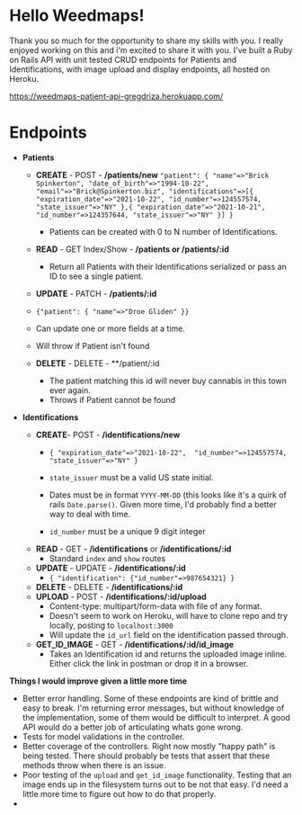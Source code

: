 # Hello Weedmaps!

Thank you so much for the opportunity to share my skills with you. I really enjoyed working on this and i'm excited to share it with you. I've built a Ruby on Rails API with unit tested CRUD endpoints for Patients and Identifications, with image upload and display endpoints, all hosted on Heroku. 

https://weedmaps-patient-api-gregdriza.herokuapp.com/

# Endpoints

 - **Patients**

	 - **CREATE** - POST - **/patients/new**
    `"patient": {
    "name"=>"Brick Spinkerton",
    "date_of_birth"=>"1994-10-22",
    "email"=>"Brick@Spinkerton.biz",
    "identifications"=>[{
	    "expiration_date"=>"2021-10-22",
	    "id_number"=>124557574,
	    "state_issuer"=>"NY"
    },{
	    "expiration_date"=>"2021-10-21",
	    "id_number"=>124357644,
	    "state_issuer"=>"NY"
    }]
  }`
  		 - Patients can be created with 0 to N number of Identifications.
	 - **READ** - GET Index/Show - **/patients or /patients/:id**
		 -  Return all Patients with their Identifications serialized or pass an ID to see a single patient.
	- **UPDATE** - PATCH  - **/patients/:id** 
	 - `{"patient": {
				"name"=>"Droe Gliden"
			}}`
	 - Can update one or more fields at a time. 
	 - Will throw if Patient isn't found
	 
	 -	**DELETE** - DELETE - **/patient/:id
		 -	The patient matching this id will never buy cannabis in this town ever again.
		 -	Throws if Patient cannot be found
 - **Identifications** 
	-	**CREATE**- POST - **/identifications/new**
		-	`{
				"expiration_date"=>"2021-10-22", 
				"id_number"=>124557574,
				"state_issuer"=>"NY"
				}`
				
		 - `state_issuer` must be a valid US state initial. 
		 - Dates must be in format `YYYY-MM-DD` (this looks like it's a quirk of rails `Date.parse()`. Given more time, I'd probably find a better way to deal with time.
		 - `id_number` must be a unique 9 digit integer
	 - **READ** - GET - **/identifications** or **/identifications/:id** 
		 - Standard `index` and `show` routes
	 - **UPDATE** - UPDATE - **/identifications/:id**
		 - `{ "identification": {"id_number"=>987654321} }`
	- **DELETE** - DELETE - **/identifications/:id**
	- **UPLOAD** - POST - **/identifications/:id/upload**
		- Content-type: multipart/form-data with file of any format.
		- Doesn't seem to work on Heroku, will have to clone repo and try locally, posting to `localhost:3000`
		- Will update the `id_url` field on the identification passed through.
	- **GET_ID_IMAGE** - GET - **/identifications/:id/id_image**
		- Takes an Identification id and returns the uploaded image inline. Either click the link in postman or drop it in a browser.
	
	
**Things I would improve given a little more time**

 - Better error handling. Some of these endpoints are kind of brittle and easy to break. I'm returning error messages, but without knowledge of the implementation, some of them would be difficult to interpret. A good API would do a better job of articulating whats gone wrong. 
 - Tests for model validations in the controller. 
 - Better coverage of the controllers. Right now mostly "happy path" is being tested. There should probably be tests that assert that these methods throw when there is an issue.
 - Poor testing of the `upload` and `get_id_image` functionality. Testing that an image ends up in the filesystem turns out to be not that easy. I'd need a little more time to figure out how to do that properly. 
 - 